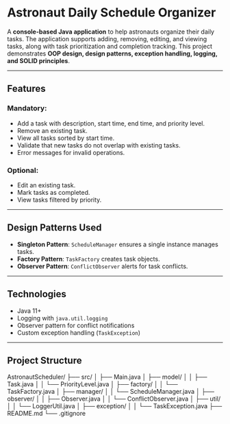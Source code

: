 # Astronaut Daily Schedule Organizer

A **console-based Java application** to help astronauts organize their daily tasks. The application supports adding, removing, editing, and viewing tasks, along with task prioritization and completion tracking. This project demonstrates **OOP design, design patterns, exception handling, logging, and SOLID principles**.

---

## **Features**

### Mandatory:
- Add a task with description, start time, end time, and priority level.
- Remove an existing task.
- View all tasks sorted by start time.
- Validate that new tasks do not overlap with existing tasks.
- Error messages for invalid operations.

### Optional:
- Edit an existing task.
- Mark tasks as completed.
- View tasks filtered by priority.

---

## **Design Patterns Used**
- **Singleton Pattern**: `ScheduleManager` ensures a single instance manages tasks.
- **Factory Pattern**: `TaskFactory` creates task objects.
- **Observer Pattern**: `ConflictObserver` alerts for task conflicts.

---

## **Technologies**
- Java 11+
- Logging with `java.util.logging`
- Observer pattern for conflict notifications
- Custom exception handling (`TaskException`)

---

## **Project Structure**
AstronautScheduler/
├── src/
│ ├── Main.java
│ ├── model/
│ │ ├── Task.java
│ │ └── PriorityLevel.java
│ ├── factory/
│ │ └── TaskFactory.java
│ ├── manager/
│ │ └── ScheduleManager.java
│ ├── observer/
│ │ ├── Observer.java
│ │ └── ConflictObserver.java
│ ├── util/
│ │ └── LoggerUtil.java
│ ├── exception/
│ │ └── TaskException.java
├── README.md
└── .gitignore